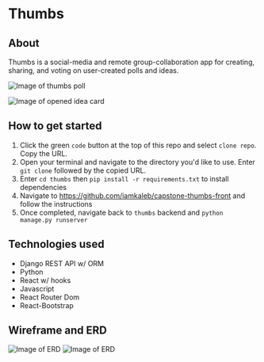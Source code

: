 # Thumbs

## About

Thumbs is a social-media and remote group-collaboration app for creating, sharing, and voting on user-created polls and ideas.

![Image of thumbs poll](https://i.imgur.com/JjdFX9n.png)

![Image of opened idea card](https://i.imgur.com/3SJMMDe.png)

## How to get started
1. Click the green `code` button at the top of this repo and select `clone repo`. Copy the URL.
2. Open your terminal and navigate to the directory you'd like to use. Enter `git clone` followed by the copied URL.
3. Enter `cd thumbs` then `pip install -r requirements.txt` to install dependencies
4. Navigate to https://github.com/iamkaleb/capstone-thumbs-front and follow the instructions
5. Once completed, navigate back to `thumbs` backend and `python manage.py runserver`

## Technologies used
- Django REST API w/ ORM
- Python
- React w/ hooks
- Javascript
- React Router Dom
- React-Bootstrap

## Wireframe and ERD
![Image of ERD](https://i.imgur.com/hRHLfId.png)
![Image of ERD](https://i.imgur.com/IhbmpOy.png)
